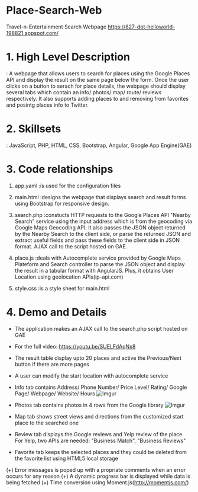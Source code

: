# Place-Search-Web
Travel-n-Entertainment Search Webpage
https://827-dot-helloworld-198821.appspot.com/

# 1. High Level Description
: A webpage that allows users to search for places using the Google Places API and display the result on the same page below the form. Once the user clicks on a button to serach for place details, the webpage should display several tabs which contain an info/ photos/ map/ route/ reviews respectively. It also supports adding places to and removing from favorites and posintg places info to Twitter. 
   
   
# 2. Skillsets
: JavaScript, PHP, HTML, CSS, Bootstrap, Angular, Google App Engine(GAE)
   
   
# 3. Code relationships
1) app.yaml
:is used for the configuration files

2) main.html
:designs the webpage that displays search and result forms using Bootstrap for responsive design.

3) search.php
:constucts HTTP requests to the Google Places API "Nearby Search" service using the input address which is from                the geocoding via Google Maps Geocoding API. It also passes the JSON object returned by the Nearby Search to                  the client side, or parse the returned JSON and extract useful fields and pass these fields to the client side                in JSON format. AJAX call to the script hosted on GAE. 

4) place.js
:deals with Autocomplete service provided by Google Maps Plateform and Search controller to parse the JSON                      object and display the result in a tabular format with AngularJS. Plus, it obtains User Location using                        geolocation APIs(ip-api.com)

5) style.css
:is a style sheet for main.html


# 4. Demo and Details
- The application makes an AJAX call to the search.php script hosted on GAE
- For the full video: https://youtu.be/SUELFdAqNx8

- The result table display upto 20 places and active the Previous/Next button if there are more pages
- A user can modify the start location with autocomplete service



- Info tab contains Address/ Phone Number/ Price Level/ Rating/ Google Page/ Webpage/ Website/ Hours
![Imgur](https://i.imgur.com/2aJgWt3.gif)


- Photos tab contains photos in 4 rows from the Google library
![Imgur](https://i.imgur.com/ATgms5Y.gif)


- Map tab shows street views and directions from the customized start place to the searched one



- Review tab displays the Google reviews and Yelp review of the place. For Yelp, two APIs are needed: "Business Match", "Business Reviews" 



- Favorite tab keeps the selected places and they could be deleted from the favorite list using HTML5 local storage 



(+) Error messages is poped up with a propriate comments when an error occurs for any reason
(+) A dynamic progress bar is displayed while data is being fetched
(+) Time conversion using Moment.js(http://momentjs.com/)


